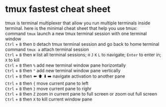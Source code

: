 # tmux fastest cheat sheet
tmux is terminal multiplexer that allow you run multiple terminals inside terminal. here is the minimal cheat sheet that help you use tmux:\
command `tmux` launch a new tmux terminal session with one terminal window\
`Ctrl` + `B` then `D` detach tmux terminal session and go back to home terminal\
command `tmux a` attach terminal session\
`Ctrl` + `B` then `W` list all terminal sessions; `H` `J` `K` `L` to navigate; `Enter` to enter in; `X` to kill\
`Ctrl` + `B` then `%` add new terminal window pane horizontally\
`Ctrl` + `B` then `"` add new terminal window pane vertically\
`Ctrl` + `B` then ⬅️ ⬆️ ⬇️ ➡️ navigate activation to another pane\
`Ctrl` + `B` then `{` move current pane to left\
`Ctrl` + `B` then `}` move current pane to righr\
`Ctrl` + `B` then `Z` zoom in current pane to full screen or zoom out full screen\
`Ctrl` + `B` then `X` to kill current window pane
